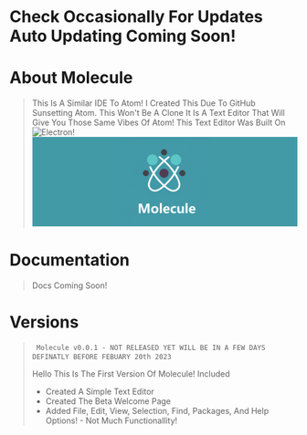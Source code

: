 # Check Occasionally For Updates Auto Updating Coming Soon!

# About Molecule
> This Is A Similar IDE To Atom! I Created This Due To GitHub Sunsetting Atom. This Won't Be A Clone It Is A Text Editor That Will Give You Those Same Vibes Of Atom! This Text Editor Was Built On ![Electron](https://github.com/electron/electron)!
![alt text](https://raw.githubusercontent.com/TheMrRedstone/Molecule/main/Assets/MoleculeBanner.png)

# Documentation
> Docs Coming Soon!

# Versions


>
>      Molecule v0.0.1 - NOT RELEASED YET WILL BE IN A FEW DAYS DEFINATLY BEFORE FEBUARY 20th 2023
> Hello This Is The First Version Of Molecule!
> Included
> - Created A Simple Text Editor
> - Created The Beta Welcome Page
> - Added File, Edit, View, Selection, Find, Packages, And Help Options! - Not Much Functionallity!
